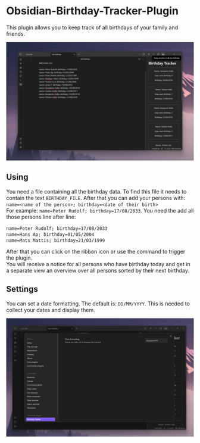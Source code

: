 # Obsidian-Birthday-Tracker-Plugin

This plugin allows you to keep track of all birthdays of your family and friends.

![Demo image](assets/demoImage.png)

## Using
You need a file containing all the birthday data.
To find this file it needs to contain the text ``BIRTHDAY_FILE``. After that you can add your persons with: \
``name=<name of the person>; birthday=<date of their birth>`` \
For example: ``name=Peter Rudolf; birthday=17/08/2033``.
You need the add all those persons line after line:
```
name=Peter Rudolf; birthday=17/08/2033
name=Hans Ap; birthday=01/05/2004
name=Mats Mattis; birthday=21/03/1999
```

After that you can click on the ribbon icon or use the command to trigger the plugin. \
You will receive a notice for all persons who have birthday today and get in a separate view an overview over all persons sorted by their next birthday.

## Settings
You can set a date formatting. The default is: ``DD/MM/YYYY``. This is needed to collect your dates and display them.

![Demo settings](assets/demoSettings.png)